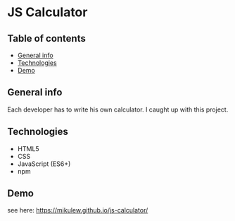 # JS Calculator

## Table of contents

- [General info](#general-info)
- [Technologies](#technologies)
- [Demo](#demo)

## General info

Each developer has to write his own calculator. I caught up with this project.

## Technologies

- HTML5
- CSS
- JavaScript (ES6+)
- npm

## Demo

see here: https://mikulew.github.io/js-calculator/
